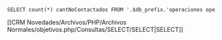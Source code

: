 `SELECT count(*) cantNoContactados FROM '.$db_prefix.'operaciones ope`

[[CRM Novedades/Archivos/PHP/Archivos Normales/objetivos.php/Consultas/SELECT/SELECT|SELECT]]